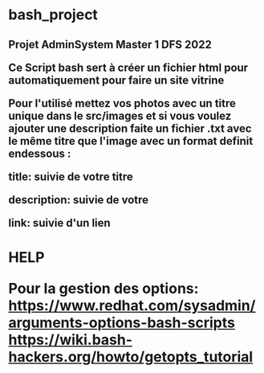 # bash_project

<h2> Projet AdminSystem  Master 1 DFS 2022

Ce Script bash sert à créer un fichier html pour automatiquement pour faire un site vitrine

Pour l'utilisé mettez vos photos avec un titre unique dans le src/images et si vous voulez ajouter une description faite un fichier .txt avec le même titre que l'image avec un format definit endessous :

title: suivie de votre titre

description: suivie de votre

link: suivie d'un lien



<h1>HELP

Pour la gestion des options:
https://www.redhat.com/sysadmin/arguments-options-bash-scripts
https://wiki.bash-hackers.org/howto/getopts_tutorial
